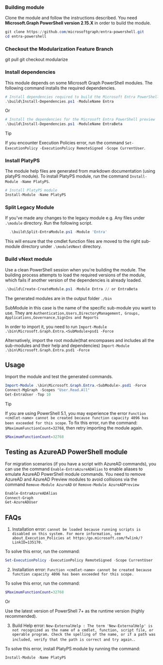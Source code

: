 ### Building module

Clone the module and follow the instructions described. You need **Microsoft.Graph PowerShell version 2.15.X** in order to build the module.

```powershell
git clone https://github.com/microsoftgraph/entra-powershell.git
cd entra-powershell

```

### Checkout the Modularization Feature Branch

git pull
git checkout modularize

### Install dependencies

This module depends on some Microsoft Graph PowerShell modules. The following command installs the required dependencies.

```powershell
# Install dependencies required to build the Microsoft Entra PowerShell General Availability (GA)
.\build\Install-Dependencies.ps1 -ModuleName Entra
```

Or

```powershell
# Install the dependencies for the Microsoft Entra PowerShell preview
.\build\Install-Dependencies.ps1 -ModuleName EntraBeta
```

> [!TIP]
> If you encounter Execution Policies error, run the command `Set-ExecutionPolicy -ExecutionPolicy RemoteSigned -Scope CurrentUser`.

### Install PlatyPS

The module help files are generated from markdown documentation (using platyPS module). To install PlatyPS module, run the command `Install-Module -Name PlatyPS`.

```powershell
# Install PlatyPS module
Install-Module -Name PlatyPS
```

### Split Legacy Module

If you've made any changes to the legacy module e.g. Any files under `.\module` directory. Run the following script.

```powershell
  .\build\Split-EntraModule.ps1 -Module 'Entra' 

```

This will ensure that the cmdlet function files are moved to the right sub-module directory under `.\moduleVNext` directory.

### Build vNext module

Use a clean PowerShell session when you're building the module. The building process attempts to load the required versions of the module, which fails if another version of the dependencies is already loaded.

```powershell
.\build\Create-CreateModule.ps1 -Module Entra // or EntraBeta
```

The generated modules are in the output folder `./bin`

SubModule in this case is the name of the specific sub-module you want to use. They are `Authentication,Users,DirectoryManagement, Groups, Applications,Governance,SignIns and Reports`

In order to import it, you need to run `Import-Module .\bin\Microsoft.Graph.Entra.<SubModule>psd1 -Force`

Alternatively, import the root module(that encompases and includes all the sub-modules and their help and dependencies) `Import-Module .\bin\Microsoft.Graph.Entra.psd1 -Force`

## Usage

Import the module and test the generated commands.

```powershell
Import-Module .\bin\Microsoft.Graph.Entra.<SubModule>.psd1 -Force
Connect-MgGraph -Scopes "User.Read.All"
Get-EntraUser -Top 10
```

> [!TIP]
> If you are using PowerShell 5.1, you may experience the error `Function <cmdlet-name> cannot be created because function capacity 4096 has been exceeded for this scope`. To fix this error, run the command: `$MaximumFunctionCount=32768`, then retry importing the module again.

```powershell
$MaximumFunctionCount=32768
```

## Testing as AzureAD PowerShell module

For migration scenarios (if you have a script with AzureAD commands), you can use the command `Enable-EntraAzureADAlias` to enable aliases to emulate AzureAD PowerShell module commands. You need to remove AzureAD and AzureAD Preview modules to avoid collisions via the command `Remove-Module AzureAD` or `Remove-Module AzureADPreview`

```powershell
Enable-EntraAzureADAlias
Connect-Graph
Get-AzureADUser
```

## FAQs

1. Installation error: `cannot be loaded because running scripts is disabled on this system. For more information, see about_Execution_Policies at https:/go.microsoft.com/fwlink/?LinkID=135170.`

To solve this error, run the command:

```powershell
Set-ExecutionPolicy -ExecutionPolicy RemoteSigned -Scope CurrentUser
```

2. Installation error: `Function <cmdlet-name> cannot be created because function capacity 4096 has been exceeded for this scope.`

To solve this error, run the command:

```powershell
$MaximumFunctionCount=32768
```

Or

Use the latest version of PowerShell 7+ as the runtime version (highly recommended).

3. Build Help error: `New-ExternalHelp : The term 'New-ExternalHelp' is not recognized as the name of a cmdlet, function, script file, or operable program. Check the spelling of the name, or if a path was included, verify that the path is correct and try again.`.

To solve this error, install PlatyPS module by running the command:

```powershell
Install-Module -Name PlatyPS
```

